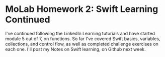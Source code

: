 # MoLab Homework 2: Swift Learning Continued

I've continued following the LinkedIn Learning tutorials and have started module 5 out of 7, on functions. So far I've covered Swift basics, variables, collections, and control flow, as well as completed challenge exercises on each one. I'll post my Notes on Swift learning, on Github next week.
